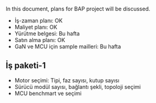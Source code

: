 In this document, plans for BAP project will be discussed.
* İş-zaman planı: OK
* Maliyet planı: OK
* Yürütme belgesi: Bu hafta
* Satın alma planı: OK
* GaN ve MCU için sample mailleri: Bu hafta

## İş paketi-1
* Motor seçimi: Tipi, faz sayısı, kutup sayısı
* Sürücü modül sayısı, bağlantı şekli, topoloji seçimi
* MCU benchmart ve seçimi
